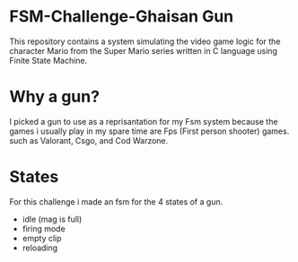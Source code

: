 # FSM-Challenge-Ghaisan Gun
This repository contains a system simulating the video game logic for the character Mario from the Super Mario series written in C language using Finite State Machine.

# Why a gun?
I picked a gun to use as a reprisantation for my Fsm system because the games i usually play in my spare time are Fps (First person shooter) games. such as Valorant, Csgo, and Cod Warzone.

# States
For this challenge i made an fsm for the 4 states of a gun.
- idle (mag is full)
- firing mode
- empty clip
- reloading
